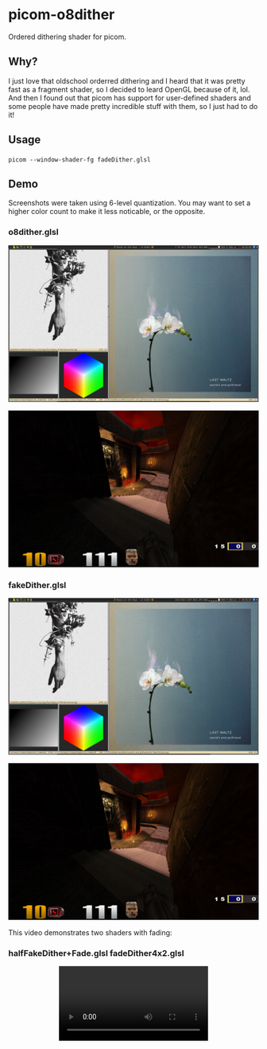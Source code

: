 # picom-o8dither
Ordered dithering shader for picom.

## Why?
I just love that oldschool orderred dithering and I heard that it was pretty fast
as a fragment shader, so I decided to leard OpenGL because of it, lol.
And then I found out that picom has support for user-defined shaders and some people have
made pretty incredible stuff with them, so I just had to do it!

## Usage
`picom --window-shader-fg fadeDither.glsl`

## Demo
Screenshots were taken using 6-level quantization.
You may want to set a higher color count to make it less noticable, or the opposite.

### o8dither.glsl
<p align="center"><img src="true_sxiv.png"></p>
<p align="center"><img src="true_q3a.png"></p>

### fakeDither.glsl
<p align="center"><img src="fake_sxiv.png"></p>
<p align="center"><img src="fake_q3a.png"></p>

This video demonstrates two shaders with fading:

### halfFakeDither+Fade.glsl fadeDither4x2.glsl
<p align="center"><video controls><source src="fade_demo.mkv"></source></video></p>
